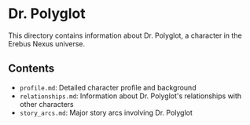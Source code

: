 # Dr. Polyglot

This directory contains information about Dr. Polyglot, a character in the Erebus Nexus universe.

## Contents

- `profile.md`: Detailed character profile and background
- `relationships.md`: Information about Dr. Polyglot's relationships with other characters
- `story_arcs.md`: Major story arcs involving Dr. Polyglot
